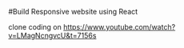 #Build Responsive website using React

clone coding on https://www.youtube.com/watch?v=LMagNcngvcU&t=7156s

